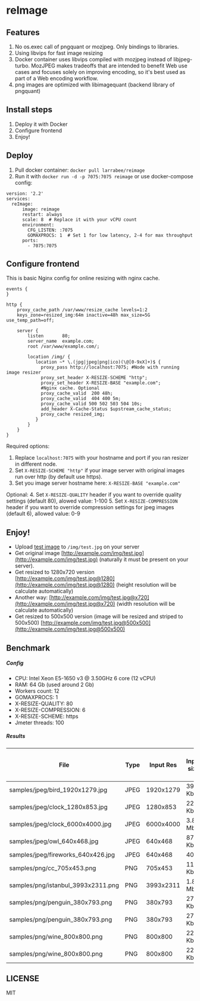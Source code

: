# reImage

## Features
1. No os.exec call of pngquant or mozjpeg. Only bindings to libraries.
2. Using libvips for fast image resizing
3. Docker container uses libvips compiled with mozjpeg instead of libjpeg-turbo. MozJPEG makes tradeoffs that are intended to benefit Web use cases and focuses solely on improving encoding, so it's best used as part of a Web encoding workflow.
4. png images are optimized with libimagequant (backend library of pngquant)


## Install steps
1. Deploy it with Docker
2. Configure frontend
3. Enjoy!

## Deploy
1. Pull docker container:  `docker pull larrabee/reimage`
2. Run it with `docker run -d -p 7075:7075 reimage` or use docker-compose config:
```
version: '2.2'
services:
  reImage:
      image: reimage
      restart: always
      scale: 8  # Replace it with your vCPU count
      environment:
        CFG_LISTEN: :7075
        GOMAXPROCS: 1  # Set 1 for low latency, 2-4 for max throughput
      ports:
        - 7075:7075
```

## Configure frontend
This is basic Nginx config for online resizing with nginx cache.
```
events {
}

http {
    proxy_cache_path /var/www/resize_cache levels=1:2 
    keys_zone=resized_img:64m inactive=48h max_size=5G use_temp_path=off;

    server {
        listen       80;
        server_name  example.com;
        root /var/www/example.com/;

        location /img/ {
           location ~* \.(jpg|jpeg|png|ico)(\@[0-9xX]+)$ {
             proxy_pass http://localhost:7075; #Node with running image resizer
             proxy_set_header X-RESIZE-SCHEME "http";
             proxy_set_header X-RESIZE-BASE "example.com";
             #Nginx cache. Optional
             proxy_cache_valid  200 48h;
             proxy_cache_valid  404 400 5m;
             proxy_cache_valid 500 502 503 504 10s;
             add_header X-Cache-Status $upstream_cache_status;
             proxy_cache resized_img;
           }
        }
    }
}
```
Required options:
1. Replace `localhost:7075` with your hostname and port if you ran resizer in different node.
2. Set `X-RESIZE-SCHEME "http"` if your image server with original images run over http (by default use https). 
3. Set you image server hostname here: `X-RESIZE-BASE "example.com"`

Optional:
4. Set `X-RESIZE-QUALITY` header if you want to override quality settings (default 80), alowed value: 1-100
5. Set `X-RESIZE-COMPRESSION` header if you want to override compression settings for jpeg images (default 6), allowed value: 0-9

## Enjoy!
* Upload [test image](http://www.publicdomainpictures.net/pictures/110000/velka/green-mountain-valley.jpg) to `/img/test.jpg` on your server
* Get original image [http://example.com/img/test.jpg](http://example.com/img/test.jpg) (naturally it must be present on your server).
* Get resized to 1280x720 version [http://example.com/img/test.jpg@1280](http://example.com/img/test.jpg@1280) (height resolution will be calculate automatically)
* Another way: [http://example.com/img/test.jpg@x720](http://example.com/img/test.jpg@x720) (width resolution will be calculate automatically)
* Get resized to 500x500 version (image will be resized and striped to 500x500) [http://example.com/img/test.jpg@500x500](http://example.com/img/test.jpg@500x500)

## Benchmark
##### Config
 - CPU: Intel Xeon E5-1650 v3 @ 3.50GHz  6 core (12 vCPU)
 - RAM: 64 Gb (used around 2 Gb)
 - Workers count: 12
 - GOMAXPROCS: 1
 - X-RESIZE-QUALITY: 80
 - X-RESIZE-COMPRESSION: 6
 - X-RESIZE-SCHEME: https
 - Jmeter threads: 100

##### Results

| File                               | Type | Input Res | Input size | Output Res | Output size | RPS | AVG request time, ms |
|------------------------------------|------|-----------|------------|------------|-------------|-----|----------------------|
| samples/jpeg/bird_1920x1279.jpg    | JPEG | 1920x1279 | 391 Kb     | 800x533    | 53 Kb       | 73  | 1060                 |
| samples/jpeg/clock_1280x853.jpg    | JPEG | 1280x853  | 222 Kb     | 400x267    | 23 Kb       | 206 | 386                  |
| samples/jpeg/clock_6000x4000.jpg   | JPEG | 6000x4000 | 3.8 Mb     | 4000x2667  | 793 Kb      | 5.6 | 3513                 |
| samples/jpeg/owl_640x468.jpg       | JPEG | 640x468   | 87 Kb      | 240x176    | 9.8 Kb      | 401 | 298                  |
| samples/jpeg/fireworks_640x426.jpg | JPEG | 640x468   | 40.7       | 100x67     | 1.3 Kb      | 532 | 226                  |
| samples/png/cc_705x453.png         | PNG  | 705x453   | 117 Kb     | 405x260    | 60 Kb       | 33  | 1208                 |
| samples/png/istanbul_3993x2311.png | PNG  | 3993x2311 | 1.8 Mb     | 2048x1185  | 537 Kb      | 3.5 | 3376                 |
| samples/png/penguin_380x793.png    | PNG  | 380x793   | 27.7 Kb    | 280x584    | 19.7 Kb     | 69  | 430                  |
| samples/png/penguin_380x793.png    | PNG  | 380x793   | 27.7 Kb    | 58x120     | 3.8 Kb      | 129 | 232                  |
| samples/png/wine_800x800.png       | PNG  | 800x800   | 22.4 Kb    | 600x600    | 15.9 Kb     | 49  | 617                  |
| samples/png/wine_800x800.png       | PNG  | 800x800   | 22.4 Kb    | 200x200    | 5 Kb        | 114 | 265                  |

## LICENSE
MIT
